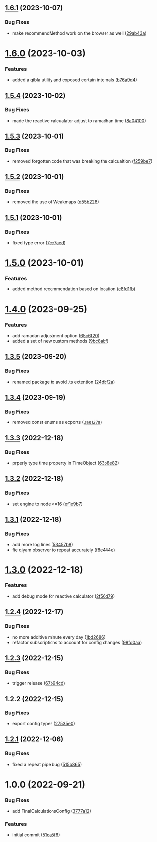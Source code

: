 ## [1.6.1](https://github.com/whiterocktech/prayers-call/compare/v1.6.0...v1.6.1) (2023-10-07)


### Bug Fixes

* make recommendMethod work on the browser as well ([29ab43a](https://github.com/whiterocktech/prayers-call/commit/29ab43a26134e48bf458cde7ff070783ea17da35))

# [1.6.0](https://github.com/whiterocktech/prayers-call/compare/v1.5.4...v1.6.0) (2023-10-03)


### Features

* added a qibla utility and exposed certain internals ([b76a9d4](https://github.com/whiterocktech/prayers-call/commit/b76a9d46abfeeba3815c70d2333898c7bca6defb))

## [1.5.4](https://github.com/whiterocktech/prayers-call/compare/v1.5.3...v1.5.4) (2023-10-02)


### Bug Fixes

* made the reactive calcualator adjust to ramadhan time ([8a04100](https://github.com/whiterocktech/prayers-call/commit/8a04100cf3c35a3713ee376a848f75ee18381686))

## [1.5.3](https://github.com/whiterocktech/prayers-call/compare/v1.5.2...v1.5.3) (2023-10-01)


### Bug Fixes

* removed forgotten code that was breaking the calcualtion ([f259be7](https://github.com/whiterocktech/prayers-call/commit/f259be77c61cc30b01f19a9fbc8e388da1d09ba3))

## [1.5.2](https://github.com/whiterocktech/prayers-call/compare/v1.5.1...v1.5.2) (2023-10-01)


### Bug Fixes

* removed the use of Weakmaps ([d55b228](https://github.com/whiterocktech/prayers-call/commit/d55b228520d0a1505f668c0279f18892feef2ca5))

## [1.5.1](https://github.com/whiterocktech/prayers-call/compare/v1.5.0...v1.5.1) (2023-10-01)


### Bug Fixes

* fixed type error ([7cc7aed](https://github.com/whiterocktech/prayers-call/commit/7cc7aedddb8236b9b652dc0cf855ddae97937036))

# [1.5.0](https://github.com/whiterocktech/prayers-call/compare/v1.4.0...v1.5.0) (2023-10-01)


### Features

* added method recommendation based on location ([c8fd1fb](https://github.com/whiterocktech/prayers-call/commit/c8fd1fb3a791dd30b3eeccf078fb9a9dfe462925))

# [1.4.0](https://github.com/whiterocktech/prayers-call/compare/v1.3.5...v1.4.0) (2023-09-25)


### Features

* add ramadan adjustment option ([65c6f20](https://github.com/whiterocktech/prayers-call/commit/65c6f20f85538238851cf29d4f6473700d063c96))
* added a set of new custom methods ([9bc8abf](https://github.com/whiterocktech/prayers-call/commit/9bc8abff4969e17b244786fdc4e8a967af906dc4))

## [1.3.5](https://github.com/whiterocktech/prayers-call/compare/v1.3.4...v1.3.5) (2023-09-20)


### Bug Fixes

* renamed package to avoid .ts extention ([24dbf2a](https://github.com/whiterocktech/prayers-call/commit/24dbf2aa9a3743ba68ed0dd18035eeaeef08aa2b))

## [1.3.4](https://github.com/whiterocktech/prayers.ts/compare/v1.3.3...v1.3.4) (2023-09-19)


### Bug Fixes

* removed const enums as ecports ([3ae127a](https://github.com/whiterocktech/prayers.ts/commit/3ae127ae64aa0d599331a0291ba527d456ea0d2b))

## [1.3.3](https://github.com/whiterocktech/prayers.ts/compare/v1.3.2...v1.3.3) (2022-12-18)


### Bug Fixes

* prperly type time property in TimeObject ([63b8e82](https://github.com/whiterocktech/prayers.ts/commit/63b8e82d29630da1908280e5f710313f719b4ee9))

## [1.3.2](https://github.com/whiterocktech/prayers.ts/compare/v1.3.1...v1.3.2) (2022-12-18)


### Bug Fixes

* set engine to node >=16 ([ef1e9b7](https://github.com/whiterocktech/prayers.ts/commit/ef1e9b79c7bac9256a8e0b5ac482ef4021bd385c))

## [1.3.1](https://github.com/whiterocktech/prayers.ts/compare/v1.3.0...v1.3.1) (2022-12-18)


### Bug Fixes

* add more log lines ([53457b8](https://github.com/whiterocktech/prayers.ts/commit/53457b8ee60b34f7b5125c037b52ca2f46230b76))
* fie qiyam observer to repeat accurately ([f8e444e](https://github.com/whiterocktech/prayers.ts/commit/f8e444e6501d69940465e9dd56d0f06e1090b9bd))

# [1.3.0](https://github.com/whiterocktech/prayers.ts/compare/v1.2.4...v1.3.0) (2022-12-18)


### Features

* add debug mode for reactive calculator ([2f56d79](https://github.com/whiterocktech/prayers.ts/commit/2f56d79bc854daa438e280e90214600ff6efac64))

## [1.2.4](https://github.com/whiterocktech/prayers.ts/compare/v1.2.3...v1.2.4) (2022-12-17)


### Bug Fixes

* no more additive minute every day ([1bd2686](https://github.com/whiterocktech/prayers.ts/commit/1bd268630f1fe82b30dac32e1bb3ce31d96b8bb3))
* refactor subscriptions to account for config changes ([98fd0aa](https://github.com/whiterocktech/prayers.ts/commit/98fd0aab9c37656350700d2356b4547103b64243))

## [1.2.3](https://github.com/whiterocktech/prayers.ts/compare/v1.2.2...v1.2.3) (2022-12-15)


### Bug Fixes

* trigger release ([67b94cd](https://github.com/whiterocktech/prayers.ts/commit/67b94cd5a4d1b52dbb98d638a5aa63949f04d868))

## [1.2.2](https://github.com/whiterocktech/prayers.ts/compare/v1.2.1...v1.2.2) (2022-12-15)


### Bug Fixes

* export config types ([27535e0](https://github.com/whiterocktech/prayers.ts/commit/27535e077f5ab40504c26135a6a6c24fa163455e))

## [1.2.1](https://github.com/whiterocktech/prayers.ts/compare/v1.2.0...v1.2.1) (2022-12-06)


### Bug Fixes

* fixed a repeat pipe bug ([515b865](https://github.com/whiterocktech/prayers.ts/commit/515b865faaba62470a47fb66490107d8fd9221d4))

# 1.0.0 (2022-09-21)

### Bug Fixes

- add FinalCalculationsConfig ([3777a12](https://github.com/whiterocktech/prayers.ts/commit/3777a124593b6633bbd5807d42fbc91f32d5f788))

### Features

- initial commit ([51ca5f6](https://github.com/whiterocktech/prayers.ts/commit/51ca5f6bff1e1051d78115ca8ee7b454a4da1677))
